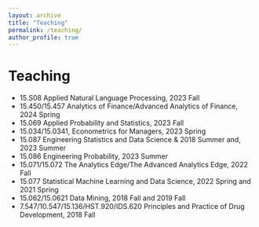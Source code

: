 ```yaml
---
layout: archive
title: "Teaching"
permalink: /teaching/
author_profile: true
---
```


# Teaching
- 15.S08 Applied Natural Language Processing, 2023 Fall
- 15.450/15.457 Analytics of Finance/Advanced Analytics of Finance, 2024 Spring
- 15.069 Applied Probability and Statistics, 2023 Fall
- 15.034/15.0341, Econometrics for Managers, 2023 Spring
- 15.087 Engineering Statistics and Data Science & 2018 Summer and, 2023 Summer
- 15.086 Engineering Probability, 2023 Summer
- 15.071/15.072 The Analytics Edge/The Advanced Analytics Edge, 2022 Fall
- 15.077 Statistical Machine Learning and Data Science, 2022 Spring and 2021 Spring
- 15.062/15.0621 Data Mining, 2018 Fall and 2019 Fall
- 7.547/10.547/15.136/HST.920/IDS.620 Principles and Practice of Drug Development, 2018 Fall

